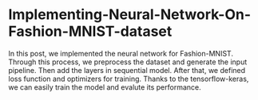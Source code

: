 # Implementing-Neural-Network-On-Fashion-MNIST-dataset
In this post, we implemented the neural network for Fashion-MNIST. Through this process, we preprocess the dataset and generate the input pipeline. Then add the layers in sequential model. After that, we defined loss function and optimizers for training.
Thanks to the tensorflow-keras, we can easily train the model and evalute its performance.
